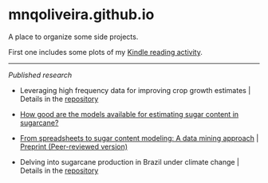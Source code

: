 # mnqoliveira.github.io

A place to organize some side projects. 

First one includes some plots of my [Kindle reading activity](https://mnqoliveira.github.io/kindle_activity/notebook.html).

----
*Published research*

* Leveraging high frequency data for improving crop growth estimates | Details in the [repository](https://github.com/mnqoliveira/data-assimilation-tomato-models)

* [How good are the models available for estimating sugar content in sugarcane?](http://repositorio.unicamp.br/Busca/Download?codigoArquivo=545140)

* [From spreadsheets to sugar content modeling: A data mining approach](https://doi.org/10.1016/j.compag.2016.11.012) | [Preprint (Peer-reviewed version)](http://repositorio.unicamp.br/Busca/Download?codigoArquivo=545142)

* Delving into sugarcane production in Brazil under climate change | Details in the [repository](https://github.com/mnqoliveira/future-sugar)
